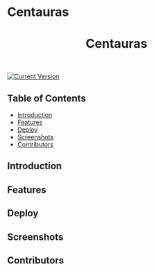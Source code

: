 # Centauras

<h1 align="center"> Centauras </h1> <br>

<p align="center">
 
</p>

 
[![Current Version](https://img.shields.io/badge/version-1.1-green.svg)](https://github.com/The-Mavericks/Centauras-Bot)<br>


## Table of Contents

- [Introduction](#introduction)
- [Features](#features)
- [Deploy](#deploy)
- [Screenshots](#screenshots)
- [Contributors](#contributors)

## Introduction


## Features


## Deploy


## Screenshots


## Contributors


